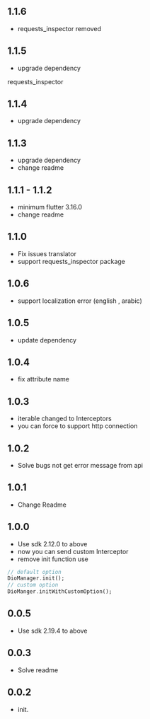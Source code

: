 ##  1.1.6
- requests_inspector removed

##  1.1.5
- upgrade dependency

requests_inspector
##  1.1.4
- upgrade dependency

##  1.1.3
- upgrade dependency
- change readme

##  1.1.1 - 1.1.2
- minimum flutter 3.16.0
- change readme


##  1.1.0

- Fix issues translator
- support requests_inspector package
 

## 1.0.6 

- support localization error (english , arabic)

## 1.0.5

- update dependency
## 1.0.4

* fix attribute name

## 1.0.3

* iterable changed to Interceptors
* you can force to support http connection

## 1.0.2

* Solve bugs not get error message from api

## 1.0.1

* Change Readme

## 1.0.0

* Use sdk 2.12.0 to above
* now you can send custom Interceptor
* remove init function use

```dart
// default option
DioManager.init();
// custom option
DioManger.initWithCustomOption();
```

## 0.0.5

* Use sdk 2.19.4 to above

## 0.0.3

* Solve readme

## 0.0.2

* init.
